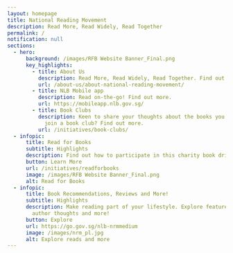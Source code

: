 ```yaml
---
layout: homepage
title: National Reading Movement
description: Read More, Read Widely, Read Together
permalink: /
notification: null
sections:
  - hero:
      background: /images/RFB Website Banner_Final.png
      key_highlights:
        - title: About Us
          description: Read More, Read Widely, Read Together. Find out more.
          url: /about-us/about-national-reading-movement/
        - title: NLB Mobile app
          description: Read on-the-go! Find out more.
          url: https://mobileapp.nlb.gov.sg/
        - title: Book Clubs
          description: Keen to share your thoughts about the books you have read? Why not
            join a book club? Find out more.
          url: /initiatives/book-clubs/
  - infopic:
      title: Read for Books
      subtitle: Highlights
      description: Find out how to participate in this charity book drive
      button: Learn More
      url: /initiatives/readforbooks
      image: /images/RFB Website Banner_Final.png
      alt: Read for Books
  - infopic:
      title: Book Recommendations, Reviews and More!
      subtitle: Highlights
      description: Make reading part of your lifestyle. Explore featured titles and
        author thoughts and more!
      button: Explore
      url: https://go.gov.sg/nlb-nrmmedium
      image: /images/nrm_pl.jpg
      alt: Explore reads and more
---
```

